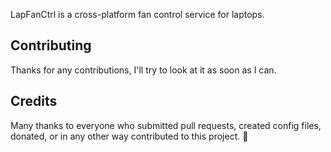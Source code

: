 LapFanCtrl is a cross-platform fan control service for laptops.

## Contributing

Thanks for any contributions, I'll try to look at it as soon as I can.

## Credits

Many thanks to everyone who submitted pull requests, created config files, donated, or in any other way contributed to this project. :yellow_heart:
